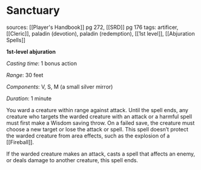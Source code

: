# Sanctuary
sources: [[Player's Handbook]] pg 272, [[SRD]] pg 176
tags: artificer, [[Cleric]], paladin (devotion), paladin (redemption), [[1st level]], [[Abjuration Spells]]

**1st-level abjuration**

*Casting time*: 1 bonus action

*Range*: 30 feet

*Components*: V, S, M (a small silver mirror)

*Duration*: 1 minute

You ward a creature within range against attack. Until the spell ends, any creature who targets the warded creature with an attack or a harmful spell must first make a Wisdom saving throw. On a failed save, the creature must choose a new target or lose the attack or spell. This spell doesn’t protect the warded creature from area effects, such as the explosion of a [[Fireball]].

If the warded creature makes an attack, casts a spell that affects an enemy, or deals damage to another creature, this spell ends.
